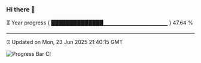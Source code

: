 ### Hi there 👋

⏳ Year progress { ██████████████▁▁▁▁▁▁▁▁▁▁▁▁▁▁▁▁ } 47.64 %

---

⏰ Updated on Mon, 23 Jun 2025 21:40:15 GMT

![Progress Bar CI](https://github.com/IshwaranRudhara/GIT-ACTION/workflows/Progress%20Bar%20CI/badge.svg)

